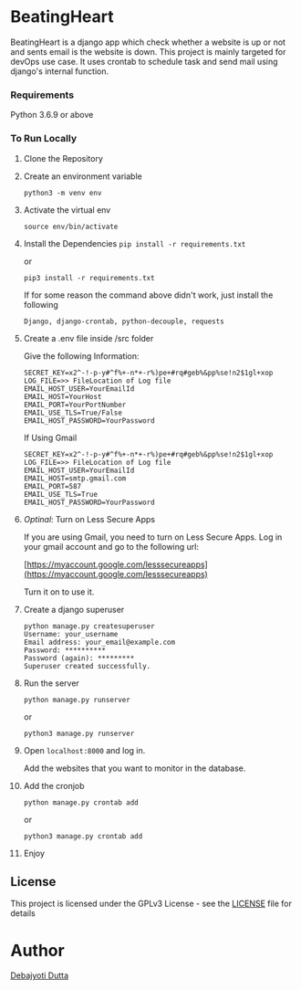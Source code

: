# BeatingHeart

BeatingHeart is a django app which check whether a website is up or not and sents email is the website is down. This project is mainly targeted for devOps use case. It uses crontab to schedule task and send mail using django's internal function.

### Requirements

Python 3.6.9 or above

### To Run Locally

1. Clone the Repository

2. Create an environment variable

   `python3 -m venv env`

3. Activate the virtual env

   `source env/bin/activate`

4. Install the Dependencies
   `pip install -r requirements.txt`

   or

   `pip3 install -r requirements.txt`

   If for some reason the command above didn't work, just install the following

   `Django, django-crontab, python-decouple, requests`

5. Create a .env file inside /src folder

   Give the following Information:

   ```DEBUG=True/False
   SECRET_KEY=x2^-!-p-y#^f%+-n*+-r%)pe+#rq#geb%&pp%se!n2$1gl+xop
   LOG_FILE=>> FileLocation of Log file
   EMAIL_HOST_USER=YourEmailId
   EMAIL_HOST=YourHost
   EMAIL_PORT=YourPortNumber
   EMAIL_USE_TLS=True/False
   EMAIL_HOST_PASSWORD=YourPassword
   ```

   If Using Gmail

   ```DEBUG=True/False
   SECRET_KEY=x2^-!-p-y#^f%+-n*+-r%)pe+#rq#geb%&pp%se!n2$1gl+xop
   LOG_FILE=>> FileLocation of Log file
   EMAIL_HOST_USER=YourEmailId
   EMAIL_HOST=smtp.gmail.com
   EMAIL_PORT=587
   EMAIL_USE_TLS=True
   EMAIL_HOST_PASSWORD=YourPassword
   ```

6. _Optinal_: Turn on Less Secure Apps

   If you are using Gmail, you need to turn on Less Secure Apps.
   Log in your gmail account and go to the following url:

   [https://myaccount.google.com/lesssecureapps](https://myaccount.google.com/lesssecureapps)

   Turn it on to use it.

7. Create a django superuser

   ```
   python manage.py createsuperuser
   Username: your_username
   Email address: your_email@example.com
   Password: **********
   Password (again): *********
   Superuser created successfully.
   ```

8. Run the server

   `python manage.py runserver`

   or

   `python3 manage.py runserver`

9. Open `localhost:8000` and log in.

   Add the websites that you want to monitor in the database.

10. Add the cronjob

    `python manage.py crontab add`

    or

    `python3 manage.py crontab add`

11. Enjoy

## License

This project is licensed under the GPLv3 License - see the [LICENSE](LICENSE) file for details

# Author

[Debajyoti Dutta](https://github.com/DeboDevelop)
